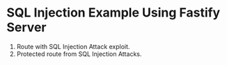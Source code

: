 # SQL Injection Example Using Fastify Server

1. Route with SQL Injection Attack exploit.
1. Protected route from SQL Injection Attacks.